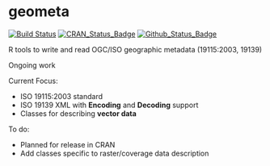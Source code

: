 # geometa

[![Build Status](https://travis-ci.org/eblondel/geometa.svg?branch=master)](https://travis-ci.org/eblondel/geometa)
[![CRAN_Status_Badge](http://www.r-pkg.org/badges/version/geometa)](https://cran.r-project.org/package=geometa)
[![Github_Status_Badge](https://img.shields.io/badge/Github-0.1--0-blue.svg)](https://github.com/eblondel/geometa)

R tools to write and read OGC/ISO geographic metadata (19115:2003, 19139)

Ongoing work

Current Focus:

* ISO 19115:2003 standard
* ISO 19139 XML with **Encoding** and **Decoding** support
* Classes for describing **vector data**

To do:

* Planned for release in CRAN
* Add classes specific to raster/coverage data description

